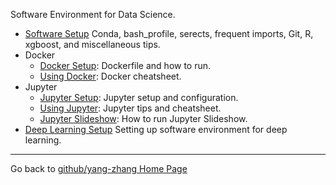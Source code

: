 Software Environment for Data Science.
- [Software Setup](setup_local.md)
Conda, bash_profile, serects, frequent imports, Git, R, xgboost, and miscellaneous tips.
- Docker
  - [Docker Setup](setup_docker.md): Dockerfile and how to run.
  - [Using Docker](using_docker.md): Docker cheatsheet.
- Jupyter
  - [Jupyter Setup](setup_jupyter.md): Jupyter setup and configuration.
  - [Using Jupyter](using_jupyter.ipynb): Jupyter tips and cheatsheet.
  - [Jupyter Slideshow](jupyter_slideshow.ipynb): How to run Jupyter Slideshow.
- [Deep Learning Setup](setup_deep_learning.md)
Setting up software environment for deep learning.

---
Go back to [github/yang-zhang Home Page](https://yang-zhang.github.io/)
